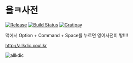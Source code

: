 # 올ㅋ사전

[![Release](http://img.shields.io/github/release/devxoul/allkdic.svg)](https://github.com/devxoul/allkdic/releases) [![Build Status](https://travis-ci.org/devxoul/allkdic.svg?branch=master)](https://travis-ci.org/devxoul/allkdic) [![Gratipay](http://img.shields.io/gratipay/devxoul.svg)](https://gratipay.com/devxoul)


맥에서 Option + Command + Space를 누르면 영어사전이 뙇!!!!

http://allkdic.xoul.kr

![allkdic](https://github.com/devxoul/allkdic/blob/gh-pages/gh-pages/images/screenshots/allkdic-2.png)
